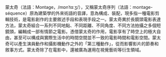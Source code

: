 蒙太奇（法語：Montage，/mɒnˈtɑːʒ/），又稱蒙太奇序列（法語：montage-séquence）原為建築學的外來術語的音譯，意為構成、裝配，現多指一種電影剪輯技術，是電影創作的主要敘述手段和表現手段之一。蒙太奇異於長鏡頭電影表達方法，蒙太奇組合一系列不同地點、不同距離、不同角度、不同方法拍攝之多個短鏡頭，編輯成一部有情節之電影。憑借蒙太奇的作用，電影享有了時空上的極大自由，甚至可以構成與實際生活中的時間空間並不一致的電影時間和電影空間。蒙太奇可以產生演員動作和攝影機動作之外的「第三種動作」，從而影響影片的節奏和敘事方式。蒙太奇除了在電影中，還被廣為運用在視覺藝術等衍生領域。